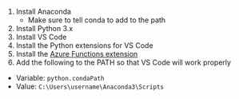 1. Install Anaconda 
    - Make sure to tell conda to add to the path
2. Install Python 3.x
3. Install VS Code
4. Install the Python extensions for VS Code
5. Install the [Azure Functions extension](https://marketplace.visualstudio.com/items?itemName=ms-azuretools.vscode-azurefunctions)
6. Add the following to the PATH so that VS Code will work properly
  - Variable: `python.condaPath`
  - Value: `C:\Users\username\Anaconda3\Scripts`
